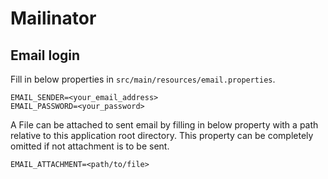 # Mailinator

## Email login

Fill in below properties in `src/main/resources/email.properties`.

```
EMAIL_SENDER=<your_email_address>
EMAIL_PASSWORD=<your_password>
```

A File can be attached to sent email by filling in below property with a path relative
to this application root directory.
This property can be completely omitted if not attachment is to be sent.

```
EMAIL_ATTACHMENT=<path/to/file>
```
